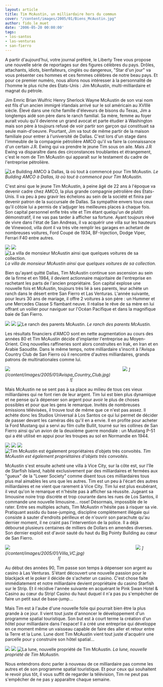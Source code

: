 ```yaml
---
layout: article
title: Tim McAustin, un milliardaire hors du commun
cover: "/content/images/2005/01/Biens_McAustin.jpg"
author: fido_le_muet
date: '2006-05-20 00:00:00'
tags:
- los-santos
- las-venturas
- san-fierro
---
```


A partir d'aujourd'hui, votre journal préféré, le Liberty Tree vous propose une nouvelle série de reportages sur des figures célèbres du pays. Drôles, attachants, idiots, bienfaiteurs, cinglés ou dangereux, "Star d'un jour" va vous présenter ces hommes et ces femmes célèbres de notre beau pays. Et pour ce premier numéro, nous allons nous intéresser à la personnalité de l'homme le plus riche des Etats-Unis : Jim McAustin, multi-milliardaire et magnat du pétrole.

Jim Emric Brian Wulfric Henry Sherlock Wayne McAustin de son vrai nom est fils d'un ancien immigré irlandais arrivé sur le sol américain au XVIIIè siècle. Élevé dans une riche famille d'éleveurs de bisons du Texas, Jim a longtemps aidé son père dans le ranch familial. Sa mère, femme au foyer aurait voulu qu'il devienne un grand avocat et parte étudier à Washington mais son père à toujours refusé de voir partir son garçon qui constituait sa seule main-d'oeuvre. Pourtant, Jim va tout de même partir de la maison familiale pour entrer à l'université de Dallas. C'est lors d'un stage dans l'immeuble de la compagnie pétrolière AMCO qu'il va faire la connaissance d'un certain J.R. Ewing qui va prendre le jeune Tim sous on aile. Mais J.R Ewing va disparaître dans des circonstances troublantes et étrangement, c'est le nom de Tim McAustin qui apparaît sur le testament du cadre de l'entreprise pétrolière.

![Le Building AMCO à Dallas, là où tout à commencé pour Tim McAustin.](/content/images/2005/01/AMCO_Building_Dallas.jpg)
_Le Building AMCO à Dallas, là où tout à commencé pour Tim McAustin._

C'est ainsi que le jeune Tim McAustin, à peine âgé de 22 ans à l'époque va devenir cadre chez AMCO, la plus grande compagnie pétrolière des Etats-Unis. Il va peu à peu gravir les échelons au sein de la société et finira par devenir patron de la succursale de Dallas. Sa sympathie envers tous ceux qu'il côtoie lui a permis de s'adjuger les meilleures places à chaque fois. Son capital personnel enfle très vite et Tim étant quelqu'un de plutôt démonstratif, il ne vas pas tarder à afficher sa fortune. Ayant toujours rêvé de vivre dans l'état de San Andreas, il va acquérir une villa sur les hauteurs de Vinewood, villa dont il va très vite remplir les garages en achetant de nombreuses voitures, Ford Coupé de 1934, BF-Injection, Dodge Viper, Ferrari F40 entre autres.

![](/content/images/2005/01/Villa_Mulholland.jpg)
![](/content/images/2005/01/Coup_-BF.jpg)
![La villa de monsieur McAustin ainsi que quelques voitures de sa collection.](/content/images/2005/01/Viper-F40.jpg)
_La villa de monsieur McAustin ainsi que quelques voitures de sa collection._

Bien qu'ayant quitté Dallas, Tim McAustin continue son ascension au sein de la firme et en 1984, il devient actionnaire majoritaire de l'entreprise en rachetant les parts de l'ancien propriétaire. Son capital explose une nouvelle fois et McAustin, toujours très lié à ses parents, leur achète un ranch dans le désert entre San Fierro et Las Venturas. L'année suivante, pour leurs 30 ans de mariage, il offre 2 voitures à son père : un Hummer et une Mercedes Classe S flambant neuve. Il réalise le rêve de sa mère en lui offrant un voilier pour naviguer sur l'Océan Pacifique et dans la magnifique baie de San Fierro.

![](/content/images/2005/01/Ranch.jpg)
![](/content/images/2005/01/Hummer-S600.jpg)
![Le ranch des parents McAustin.](/content/images/2005/01/Marquis_Ranch.jpg)
_Le ranch des parents McAustin._

Les résultats financiers d'AMCO sont en nette augmentation au cours des années 80 et Tim McAustin décide d'implanter l'entreprise au Moyen-Orient. Cinq nouvelles raffineries sont alors construites en Irak, en Iran et en Arabie Saoudite. Dans le même temps, notre milliardaire s'inscrit à l'Avispa Country Club de San Fierro où il rencontre d'autres milliardaires, grands patrons de multinationales comme lui.

![](/content/images/2005/01/Avispa_Country_Club.jpg)&nbsp;&nbsp;&nbsp;&nbsp;&nbsp;&nbsp;&nbsp;&nbsp;&nbsp;&nbsp;&nbsp;&nbsp;&nbsp;&nbsp;&nbsp;&nbsp;&nbsp;&nbsp;&nbsp;&nbsp;&nbsp;&nbsp;&nbsp;&nbsp;&nbsp;&nbsp;&nbsp;&nbsp;&nbsp;&nbsp;&nbsp;&nbsp;&nbsp;&nbsp;&nbsp;&nbsp;&nbsp;&nbsp;&nbsp;&nbsp;&nbsp;&nbsp;&nbsp;&nbsp;&nbsp;&nbsp;&nbsp;&nbsp;&nbsp;&nbsp;&nbsp;&nbsp;&nbsp;&nbsp;&nbsp;&nbsp;&nbsp;&nbsp;&nbsp;&nbsp;&nbsp;&nbsp;&nbsp;&nbsp;&nbsp;&nbsp;&nbsp;&nbsp;&nbsp;&nbsp;&nbsp;&nbsp;&nbsp;&nbsp;&nbsp;&nbsp;&nbsp;&nbsp;&nbsp;&nbsp;&nbsp;&nbsp;&nbsp;&nbsp;&nbsp;&nbsp;&nbsp;&nbsp;&nbsp;&nbsp;&nbsp;&nbsp;&nbsp; ![](/content/images/2005/01/Golf_SF.jpg)
_](/content/images/2005/01/Avispa_Country_Club.jpg)&nbsp;&nbsp;&nbsp;&nbsp;&nbsp;&nbsp;&nbsp;&nbsp;&nbsp;&nbsp;&nbsp;&nbsp;&nbsp;&nbsp;&nbsp;&nbsp;&nbsp;&nbsp;&nbsp;&nbsp;&nbsp;&nbsp;&nbsp;&nbsp;&nbsp;&nbsp;&nbsp;&nbsp;&nbsp;&nbsp;&nbsp;&nbsp;&nbsp;&nbsp;&nbsp;&nbsp;&nbsp;&nbsp;&nbsp;&nbsp;&nbsp;&nbsp;&nbsp;&nbsp;&nbsp;&nbsp;&nbsp;&nbsp;&nbsp;&nbsp;&nbsp;&nbsp;&nbsp;&nbsp;&nbsp;&nbsp;&nbsp;&nbsp;&nbsp;&nbsp;&nbsp;&nbsp;&nbsp;&nbsp;&nbsp;&nbsp;&nbsp;&nbsp;&nbsp;&nbsp;&nbsp;&nbsp;&nbsp;&nbsp;&nbsp;&nbsp;&nbsp;&nbsp;&nbsp;&nbsp;&nbsp;&nbsp;&nbsp;&nbsp;&nbsp;&nbsp;&nbsp;&nbsp;&nbsp;&nbsp;&nbsp;&nbsp;&nbsp; ![_

Mais McAustin ne se sent pas à sa place au milieu de tous ces vieux milliardaires qui ne font rien de leur argent. Tim lui est bien plus dynamique et ne pense qu'à dépenser son argent pour avoir le plus de choses possibles et pour que les gens le remarque. Invités de nombreuses émissions télévisées, il trouve tout de même que ce n'est pas assez. Il achète donc les Studios Universal à Los Santos ce qui lui permet de décider de passer devant les caméras dès qu'il en a envie. Il en profite pour acheter la Ford Mustang qui a servi au film culte Bullit, tourné sur les collines de San Fierro ainsi qu'un avion de la deuxième guerre mondiale : un Mustang P-51 qui a été utilisé en appui pour les troupes au sol en Normandie en 1944.

![](/content/images/2005/01/Universal_Studios.jpg)
![](/content/images/2005/01/Mustang_Bullit.jpg)
![](/content/images/2005/01/P-51_Mustang_01.jpg)
![Tim McAustin est également propriétaires d'objets très convoités.](/content/images/2005/01/P-51_Mustang_02.jpg)
_Tim McAustin est également propriétaires d'objets très convoités._

McAustin s'est ensuite acheté une villa à Vice City, sur la côte est, sur l'île de Starfish Island, habité exclusivement par des milliardaires et fermées aux "gueux" de la "Lower Society" comme disent tous ces milliardaires tous plus mal aimables les uns que les autres. Tim est un peu à l'écart des autres milliardaires et ne vient que rarement à Vice City. Tim lui est plus exubérant, il veut qu'on le remarque et n'hésite pas à afficher sa réussite. Jugeant sa limousine noire trop discrète et trop courante dans les rues de Los Santos, il commande une nouvelle limousine... rose! Désormais, impossible de le rater. Entre ses multiples achats, Tim McAustin n'hésite pas à risquer sa vie. Pratiquant assidu du base-jumping, discipline complètement illégale qui consiste à sauter d'endroits périlleux et de n'ouvrir son parachute qu'au dernier moment, il ne craint pas l'intervention de la police. Il a déjà déboursé plusieurs centaines de milliers de Dollars en amendes diverses. Son dernier exploit est d'avoir sauté du haut du Big Pointy Building au cœur de San Fierro.

![](/content/images/2005/01/Villa_VC.jpg)&nbsp;&nbsp;&nbsp;&nbsp;&nbsp;&nbsp;&nbsp;&nbsp;&nbsp;&nbsp;&nbsp;&nbsp;&nbsp;&nbsp;&nbsp;&nbsp;&nbsp;&nbsp;&nbsp;&nbsp;&nbsp;&nbsp;&nbsp;&nbsp;&nbsp;&nbsp;&nbsp;&nbsp;&nbsp;&nbsp;&nbsp;&nbsp;&nbsp;&nbsp;&nbsp;&nbsp;&nbsp;&nbsp;&nbsp;&nbsp;&nbsp;&nbsp;&nbsp;&nbsp;&nbsp;&nbsp;&nbsp;&nbsp;&nbsp;&nbsp;&nbsp;&nbsp;&nbsp;&nbsp;&nbsp;&nbsp;&nbsp;&nbsp;&nbsp;&nbsp;&nbsp;&nbsp;&nbsp;&nbsp;&nbsp;&nbsp;&nbsp;&nbsp;&nbsp;&nbsp;&nbsp;&nbsp;&nbsp;&nbsp;&nbsp;&nbsp;&nbsp;&nbsp;&nbsp;&nbsp;&nbsp;&nbsp;&nbsp;&nbsp;&nbsp;&nbsp;&nbsp;&nbsp;&nbsp;&nbsp;&nbsp;&nbsp;&nbsp;&nbsp;&nbsp;&nbsp;&nbsp;&nbsp;&nbsp;&nbsp;&nbsp;&nbsp;&nbsp;&nbsp; ![](/content/images/2005/01/Stretch_Rose.jpg)
_](/content/images/2005/01/Villa_VC.jpg)&nbsp;&nbsp;&nbsp;&nbsp;&nbsp;&nbsp;&nbsp;&nbsp;&nbsp;&nbsp;&nbsp;&nbsp;&nbsp;&nbsp;&nbsp;&nbsp;&nbsp;&nbsp;&nbsp;&nbsp;&nbsp;&nbsp;&nbsp;&nbsp;&nbsp;&nbsp;&nbsp;&nbsp;&nbsp;&nbsp;&nbsp;&nbsp;&nbsp;&nbsp;&nbsp;&nbsp;&nbsp;&nbsp;&nbsp;&nbsp;&nbsp;&nbsp;&nbsp;&nbsp;&nbsp;&nbsp;&nbsp;&nbsp;&nbsp;&nbsp;&nbsp;&nbsp;&nbsp;&nbsp;&nbsp;&nbsp;&nbsp;&nbsp;&nbsp;&nbsp;&nbsp;&nbsp;&nbsp;&nbsp;&nbsp;&nbsp;&nbsp;&nbsp;&nbsp;&nbsp;&nbsp;&nbsp;&nbsp;&nbsp;&nbsp;&nbsp;&nbsp;&nbsp;&nbsp;&nbsp;&nbsp;&nbsp;&nbsp;&nbsp;&nbsp;&nbsp;&nbsp;&nbsp;&nbsp;&nbsp;&nbsp;&nbsp;&nbsp;&nbsp;&nbsp;&nbsp;&nbsp;&nbsp;&nbsp;&nbsp;&nbsp;&nbsp;&nbsp;&nbsp; ![_

Au début des années 90, Tim passe son temps à dépenser son argent au casino à Las Venturas. S'étant découvert une nouvelle passion pour le blackjack et le poker il décide de s'acheter un casino. C'est chose faite immédiatement et notre milliardaire devient propriétaire du casino Starfish sur le Strip. Et il récidive l'année suivante en acquérant le Pink Swan Hotel & Casino au cœur du Strip! Casino du haut duquel il n'a pas pu s'empêcher de faire un petit saut de base-jump...

Mais Tim est à l'aube d'une nouvelle folie qui pourrait bien être la plus grande à ce jour. Il vient tout juste d'annoncer le développement d'un programme spatial touristique. Son but est à court terme la création d'un hôtel pour milliardaire dans l'espace! Il a créé une entreprise qui développe en ce moment même un vaisseau capable de faire des aller et retour entre la Terre et la Lune. Lune dont Tim McAustin vient tout juste d'acquérir une parcelle pour y construire son hôtel spatial...

![](/content/images/2005/01/Starfish.jpg)
![](/content/images/2005/01/Pink_Swan.jpg)
![La lune, nouvelle propriété de Tim McAustin.](/content/images/2005/01/Lune.jpg)
_La lune, nouvelle propriété de Tim McAustin._

Nous entendrons donc parler à nouveau de ce milliardaire pas comme les autres et de son programme spatial touristique. Et pour ceux qui souhaitent le revoir plus tôt, il vous suffit de regarder la télévision, Tim ne peut pas s'empêcher de ne pas y apparaître chaque semaine.